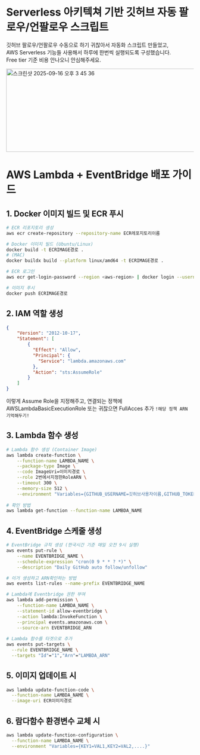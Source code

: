 # Serverless 아키텍쳐 기반 깃허브 자동 팔로우/언팔로우 스크립트

깃허브 팔로우/언팔로우 수동으로 하기 귀찮아서 자동화 스크립트 만들었고,  
AWS Serverless 기능들 사용해서 하루에 한번씩 실행되도록 구성했습니다.  
Free tier 기준 비용 안나오니 안심해주세요.

<img width="1108" height="223" alt="스크린샷 2025-09-16 오후 3 45 36" src="https://github.com/user-attachments/assets/3b573ad4-91bc-480e-9f80-5c6671eb2b3e" />

# AWS Lambda + EventBridge 배포 가이드

## 1. Docker 이미지 빌드 및 ECR 푸시

```bash
# ECR 리포지토리 생성
aws ecr create-repository --repository-name ECR레포지토리이름

# Docker 이미지 빌드 (Ubuntu/Linux)
docker build -t ECRIMAGE경로 .
# (MAC)
docker buildx build --platform linux/amd64 -t ECRIMAGE경로 .

# ECR 로그인
aws ecr get-login-password --region <aws-region> | docker login --username AWS --password-stdin <password>

# 이미지 푸시
docker push ECRIMAGE경로
```

## 2. IAM 역할 생성

```json
{
    "Version": "2012-10-17",
    "Statement": [
        {
          "Effect": "Allow",
          "Principal": {
            "Service": "lambda.amazonaws.com"
          },
          "Action": "sts:AssumeRole"
        }
    ]
}
```
이렇게 Assume Role을 지정해주고, 연결되는 정책에 AWSLambdaBasicExecutionRole 또는 귀찮으면 FullAcces 추가 `!해당 정책 ARN 기억해두기!`

## 3. Lambda 함수 생성

```bash
# Lambda 함수 생성 (Container Image)
aws lambda create-function \
    --function-name LAMBDA_NAME \
    --package-type Image \
    --code ImageUri=이미지경로 \
    --role 2번에서지정한RoleARN \
    --timeout 300 \
    --memory-size 512 \
    --environment "Variables={GITHUB_USERNAME=깃허브사용자이름,GITHUB_TOKEN=토큰이름,GITHUB_API_URL=https://api.github.com}"
  
# 확인 방법
aws lambda get-function --function-name LAMBDA_NAME
```

## 4. EventBridge 스케줄 생성

```bash
# EventBridge 규칙 생성 (한국시간 기준 매일 오전 9시 실행)
aws events put-rule \
    --name EVENTBRIDGE_NAME \
    --schedule-expression "cron(0 9 * * ? *)" \
    --description "Daily GitHub auto follow/unfollow"

# 이거 생성하고 ARN확인하는 방법
aws events list-rules --name-prefix EVENTBRIDGE_NAME

# Lambda에 Eventbridge 권한 부여
aws lambda add-permission \
    --function-name LAMBDA_NAME \
    --statement-id allow-eventbridge \
    --action lambda:InvokeFunction \
    --principal events.amazonaws.com \
    --source-arn EVENTBRIDGE_ARN
    
# Lambda 함수를 타겟으로 추가
aws events put-targets \
  --rule EVENTBRIDGE_NAME \
  --targets "Id"="1","Arn"="LAMBDA_ARN"
```

## 5. 이미지 업데이트 시
```bash
aws lambda update-function-code \
  --function-name LAMBDA_NAME \
  --image-uri ECR이미지경로
```

## 6. 람다함수 환경변수 교체 시
```bash
aws lambda update-function-configuration \
  --function-name LAMBDA_NAME \
  --environment "Variables={KEY1=VAL1,KEY2=VAL2,....}"
```
